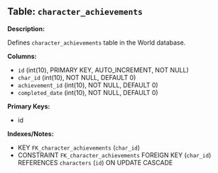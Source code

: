 ## Table: `character_achievements`

**Description:**

Defines `character_achievements` table in the World database.

**Columns:**
- `id` (int(10), PRIMARY KEY, AUTO_INCREMENT, NOT NULL)
- `char_id` (int(10), NOT NULL, DEFAULT 0)
- `achievement_id` (int(10), NOT NULL, DEFAULT 0)
- `completed_date` (int(10), NOT NULL, DEFAULT 0)

**Primary Keys:**
- id

**Indexes/Notes:**
- KEY `FK_character_achievements` (`char_id`)
- CONSTRAINT `FK_character_achievements` FOREIGN KEY (`char_id`) REFERENCES `characters` (`id`) ON UPDATE CASCADE